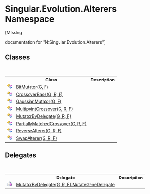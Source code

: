 # Singular.Evolution.Alterers Namespace
 

\[Missing <summary> documentation for "N:Singular.Evolution.Alterers"\]


## Classes
&nbsp;<table><tr><th></th><th>Class</th><th>Description</th></tr><tr><td>![Public class](media/pubclass.gif "Public class")</td><td><a href="739b5db5-dc16-a6d5-45a3-f909264234b5">BitMutator(G, F)</a></td><td /></tr><tr><td>![Public class](media/pubclass.gif "Public class")</td><td><a href="4631d0db-76c4-44f3-f8c5-488af00fd0e4">CrossoverBase(G, R, F)</a></td><td /></tr><tr><td>![Public class](media/pubclass.gif "Public class")</td><td><a href="5ec07f9f-63b8-d893-00a1-18dcfa1d7783">GaussianMutator(G, F)</a></td><td /></tr><tr><td>![Public class](media/pubclass.gif "Public class")</td><td><a href="20f176a1-eda0-65f5-ada1-2889364b299e">MultipointCrossover(G, R, F)</a></td><td /></tr><tr><td>![Public class](media/pubclass.gif "Public class")</td><td><a href="833d228f-c223-dfb5-ca81-bad24a6a4b65">MutatorByDelegate(G, R, F)</a></td><td /></tr><tr><td>![Public class](media/pubclass.gif "Public class")</td><td><a href="c70e0865-cf58-b73c-3488-71a9afb426c5">PartiallyMatchedCrossover(G, R, F)</a></td><td /></tr><tr><td>![Public class](media/pubclass.gif "Public class")</td><td><a href="69d8b378-9b3a-db1f-50ad-f0112c576c85">ReverseAlterer(G, R, F)</a></td><td /></tr><tr><td>![Public class](media/pubclass.gif "Public class")</td><td><a href="e8092949-e408-6869-9ec8-06739fc80992">SwapAlterer(G, R, F)</a></td><td /></tr></table>

## Delegates
&nbsp;<table><tr><th></th><th>Delegate</th><th>Description</th></tr><tr><td>![Public delegate](media/pubdelegate.gif "Public delegate")</td><td><a href="d0f7faa3-90da-8a0f-7726-dee32ea773ae">MutatorByDelegate(G, R, F).MutateGeneDelegate</a></td><td /></tr></table>&nbsp;
